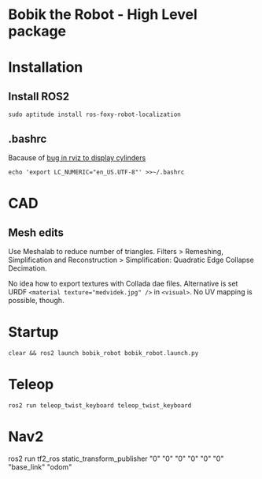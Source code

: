 # Bobik the Robot - High Level package

# Installation

## Install ROS2
```
sudo aptitude install ros-foxy-robot-localization
```

## .bashrc
Bacause of [bug in rviz to display cylinders](https://answers.ros.org/question/389967/urdf-and-rviz2-cylinder-not-showing/)
```
echo 'export LC_NUMERIC="en_US.UTF-8"' >>~/.bashrc
```

# CAD

## Mesh edits
Use Meshalab to reduce number of triangles. Filters > Remeshing, Simplification and Reconstruction > Simplification: Quadratic Edge Collapse Decimation.

No idea how to export textures with Collada dae files. Alternative is set URDF ```<material texture="medvidek.jpg" />``` in ```<visual>```. No UV mapping is possible, though.

# Startup
```
clear && ros2 launch bobik_robot bobik_robot.launch.py
```

# Teleop
```
ros2 run teleop_twist_keyboard teleop_twist_keyboard
```

# Nav2
ros2 run tf2_ros static_transform_publisher "0" "0" "0" "0" "0" "0" "base_link" "odom"
